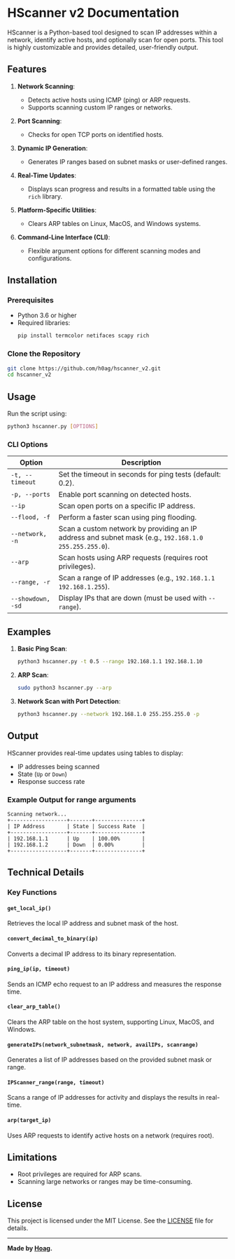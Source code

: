 # HScanner v2 Documentation

HScanner is a Python-based tool designed to scan IP addresses within a network, identify active hosts, and optionally scan for open ports. This tool is highly customizable and provides detailed, user-friendly output.

## Features

1. **Network Scanning**:

   - Detects active hosts using ICMP (ping) or ARP requests.
   - Supports scanning custom IP ranges or networks.

2. **Port Scanning**:

   - Checks for open TCP ports on identified hosts.

3. **Dynamic IP Generation**:

   - Generates IP ranges based on subnet masks or user-defined ranges.

4. **Real-Time Updates**:

   - Displays scan progress and results in a formatted table using the `rich` library.

5. **Platform-Specific Utilities**:

   - Clears ARP tables on Linux, MacOS, and Windows systems.

6. **Command-Line Interface (CLI)**:

   - Flexible argument options for different scanning modes and configurations.

## Installation

### Prerequisites

- Python 3.6 or higher
- Required libraries:
  ```bash
  pip install termcolor netifaces scapy rich
  ```

### Clone the Repository

```bash
git clone https://github.com/h0ag/hscanner_v2.git
cd hscanner_v2
```

## Usage

Run the script using:

```bash
python3 hscanner.py [OPTIONS]
```

### CLI Options

| Option            | Description                                                                                           |
| ----------------- | ----------------------------------------------------------------------------------------------------- |
| `-t, --timeout`   | Set the timeout in seconds for ping tests (default: 0.2).                                             |
| `-p, --ports`     | Enable port scanning on detected hosts.                                                               |
| `--ip`            | Scan open ports on a specific IP address.                                                             |
| `--flood, -f`     | Perform a faster scan using ping flooding.                                                            |
| `--network, -n`   | Scan a custom network by providing an IP address and subnet mask (e.g., `192.168.1.0 255.255.255.0`). |
| `--arp`           | Scan hosts using ARP requests (requires root privileges).                                             |
| `--range, -r`     | Scan a range of IP addresses (e.g., `192.168.1.1 192.168.1.255`).                                     |
| `--showdown, -sd` | Display IPs that are down (must be used with `--range`).                                              |

## Examples

1. **Basic Ping Scan**:

   ```bash
   python3 hscanner.py -t 0.5 --range 192.168.1.1 192.168.1.10
   ```

2. **ARP Scan**:

   ```bash
   sudo python3 hscanner.py --arp
   ```

3. **Network Scan with Port Detection**:

   ```bash
   python3 hscanner.py --network 192.168.1.0 255.255.255.0 -p
   ```

## Output

HScanner provides real-time updates using tables to display:

- IP addresses being scanned
- State (`Up` or `Down`)
- Response success rate

### Example Output for range arguments

```
Scanning network...
+------------------+-------+---------------+
| IP Address       | State | Success Rate  |
+------------------+-------+---------------+
| 192.168.1.1      | Up    | 100.00%       |
| 192.168.1.2      | Down  | 0.00%         |
+------------------+-------+---------------+
```

## Technical Details

### Key Functions

#### `get_local_ip()`

Retrieves the local IP address and subnet mask of the host.

#### `convert_decimal_to_binary(ip)`

Converts a decimal IP address to its binary representation.

#### `ping_ip(ip, timeout)`

Sends an ICMP echo request to an IP address and measures the response time.

#### `clear_arp_table()`

Clears the ARP table on the host system, supporting Linux, MacOS, and Windows.

#### `generateIPs(network_subnetmask, network, availIPs, scanrange)`

Generates a list of IP addresses based on the provided subnet mask or range.

#### `IPScanner_range(range, timeout)`

Scans a range of IP addresses for activity and displays the results in real-time.

#### `arp(target_ip)`

Uses ARP requests to identify active hosts on a network (requires root).

## Limitations

- Root privileges are required for ARP scans.
- Scanning large networks or ranges may be time-consuming.

## License

This project is licensed under the MIT License. See the [LICENSE](LICENSE) file for details.


---
**Made by [Hoag](https://github.com/h0ag).**